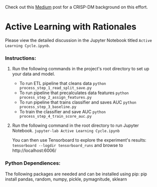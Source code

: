 
Check out this [Medium] post for a CRISP-DM background on this effort.

[Medium]: https://medium.com/@rlentz/active-learning-for-unstructured-data-a-crisp-dm-template-7caf8d6566a4

# Active Learning with Rationales

Please view the detailed discussion in the Jupyter Notebook titled `Active Learning Cycle.ipynb`.
  

### Instructions:
1. Run the following commands in the project's root directory to set up your data and model.

    - To run ETL pipeline that cleans data 
        `python process_step_1_read_split_save.py`
    - To run pipeline that precalculates data features 
        `python process_step_2_assign_features.py`
    - To run pipeline that trains classifier and saves AUC
        `python process_step_3_baseline.py`
    - To train the classifier and save AUC
        `python process_step_4_train_score_auc.py`

2. Run the following command in the root directory to run Jupyter Notebook.
    `jupyter-lab Active Learning Cycle.ipynb`

    You can then use Tensorboard to explore the experiment's results:
    `tensorboard --logdir tensorboard_runs` and browse to http://localhost:6006/


### Python Dependiences:

The following packages are needed and can be installed using pip:
pip install pandas, random, numpy, pickle, pymagnitude, sklearn